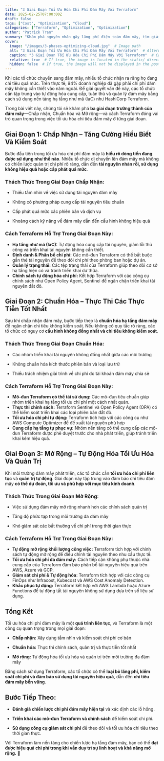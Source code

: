 ```yaml
---
title: "3 Giai Đoạn Tối Ưu Hóa Chi Phí Đám Mây Với Terraform"
date: 2025-02-25T07:00:00Z
draft: false
tags: ["Cost", "Optimization", "Cloud"]
categories: ["Terraform", "Optimization", "Optimization"]
author: "Patrick Tran"
summary: "Khám phá nguyên nhân gây lãng phí điện toán đám mây, tìm giải pháp tối ưu hóa chi tiêu và tìm hiểu cách HashiCorp Terraform tối ưu hóa chi tiêu cho điện toán đám mây ở mọi giai đoạn phát triển của tổ chức bạn."
cover:
  image: "/images/3-phases-optimizing-cloud.jpg"  # Image path
  alt: "3 Giai Đoạn Tối Ưu Hóa Chi Phí Đám Mây Với Terraform"  # Alternative text if the image fails to load
  caption: "3 Giai Đoạn Tối Ưu Hóa Chi Phí Đám Mây Với Terraform"  # Caption below the image (optional)
  relative: true  # If true, the image is located in the static/ directory
  hidden: false  # If true, the image will not be displayed in the post, only on the post list
---
```

Khi các tổ chức chuyển sang đám mây, nhiều tổ chức nhận ra rằng họ đang chi tiêu quá mức. Trên thực tế, 94% doanh nghiệp đã gặp phải chi phí đám mây không cần thiết vào năm ngoái. Để giải quyết vấn đề này, các tổ chức cần tập trung vào tự động hóa cung cấp, tuân thủ và quản lý đám mây bằng cách sử dụng nền tảng hạ tầng như mã (IaC) như HashiCorp Terraform.

Trong bài viết này, chúng tôi sẽ khám phá **ba giai đoạn trưởng thành của đám mây**—Chấp nhận, Chuẩn hóa và Mở rộng—và cách Terraform đóng vai trò quan trọng trong việc tối ưu hóa chi tiêu đám mây ở từng giai đoạn.

## **Giai Đoạn 1: Chấp Nhận – Tăng Cường Hiểu Biết Và Kiểm Soát**

Bước đầu tiên trong tối ưu hóa chi phí đám mây là **hiểu rõ dòng tiền đang được sử dụng như thế nào**. Nhiều tổ chức di chuyển lên đám mây mà không có chiến lược quản trị chi phí rõ ràng, dẫn đến **tài nguyên nhàn rỗi, sử dụng không hiệu quả hoặc cấp phát quá mức**.

### **Thách Thức Trong Giai Đoạn Chấp Nhận:**

*   Thiếu tầm nhìn về việc sử dụng tài nguyên đám mây
    
*   Không có phương pháp cung cấp tài nguyên tiêu chuẩn
    
*   Cấp phát quá mức các phiên bản và dịch vụ
    
*   Khoảng cách kỹ năng về đám mây dẫn đến cấu hình không hiệu quả
    

### **Cách Terraform Hỗ Trợ Trong Giai Đoạn Này:**

*   **Hạ tầng như mã (IaC):** Tự động hóa cung cấp tài nguyên, giảm lỗi thủ công và triển khai tài nguyên không cần thiết.
*   **Định danh & Phân bổ chi phí:** Các mô-đun Terraform có thể bắt buộc gắn thẻ tài nguyên để theo dõi chi phí theo phòng ban hoặc dự án.
*   **Quản lý trạng thái:** Các tệp trạng thái của Terraform giúp theo dõi cơ sở hạ tầng hiện có và tránh triển khai dư thừa.
*   **Chính sách tự động hóa chi phí:** Kết hợp Terraform với các công cụ chính sách như Open Policy Agent, Sentinel để ngăn chặn triển khai tài nguyên đắt đỏ.

## **Giai Đoạn 2: Chuẩn Hóa – Thực Thi Các Thực Tiễn Tốt Nhất**

Sau khi chấp nhận đám mây, bước tiếp theo là **chuẩn hóa hạ tầng đám mây** để ngăn chặn chi tiêu không kiểm soát. Nếu không có quy tắc rõ ràng, các tổ chức có nguy cơ **cấu hình không đồng nhất và chi tiêu không kiểm soát**.

### **Thách Thức Trong Giai Đoạn Chuẩn Hóa:**

*   Các nhóm triển khai tài nguyên không đồng nhất giữa các môi trường
    
*   Không chuẩn hóa kích thước phiên bản và loại lưu trữ
    
*   Thiếu trách nhiệm giải trình về chi phí do tài khoản đám mây chia sẻ
    

### **Cách Terraform Hỗ Trợ Trong Giai Đoạn Này:**

*   **Mô-đun Terraform có thể tái sử dụng:** Các mô-đun tiêu chuẩn giúp nhóm triển khai hạ tầng tối ưu chi phí một cách nhất quán.
*   **Thực thi chính sách:** Terraform Sentinel và Open Policy Agent (OPA) có thể kiểm soát triển khai các loại phiên bản đắt đỏ.
*   **Tối ưu hóa chi phí tự động:** Terraform tích hợp với các công cụ như AWS Compute Optimizer để đề xuất tài nguyên phù hợp
*   **Cung cấp hạ tầng tự phục vụ:** Nhóm nền tảng có thể cung cấp các mô-đun Terraform được phê duyệt trước cho nhà phát triển, giúp tránh triển khai kém hiệu quả.

## **Giai Đoạn 3: Mở Rộng – Tự Động Hóa Tối Ưu Hóa Và Quản Trị**

Khi môi trường đám mây phát triển, các tổ chức cần **tối ưu hóa chi phí liên tục** và **quản trị tự động**. Giai đoạn này tập trung vào đảm bảo chi tiêu đám mây **có thể dự đoán, tối ưu và phù hợp với mục tiêu kinh doanh**.

### **Thách Thức Trong Giai Đoạn Mở Rộng:**

*   Việc sử dụng đám mây mở rộng nhanh hơn các chính sách quản trị
    
*   Tăng độ phức tạp trong môi trường đa đám mây
    
*   Khó giám sát các bất thường về chi phí trong thời gian thực
    

### **Cách Terraform Hỗ Trợ Trong Giai Đoạn Này:**

*   **Tự động mở rộng khối lượng công việc:** Terraform tích hợp với chính sách tự động mở rộng để điều chỉnh tài nguyên theo nhu cầu thực tế.
*   **Tối ưu hóa chi phí đa đám mây:** Cách tiếp cận không phụ thuộc nhà cung cấp của Terraform đảm bảo phân bổ tài nguyên hiệu quả trên AWS, Azure và GCP.
*   **Giám sát chi phí & Tự động hóa:** Terraform tích hợp với các công cụ FinOps như Infracost, Kubecost và AWS Cost Anomaly Detection.
*   **Khắc phục tự động:** Terraform kết hợp với AWS Lambda hoặc Azure Functions để tự động tắt tài nguyên không sử dụng dựa trên số liệu sử dụng.

## **Tổng Kết**

Tối ưu hóa chi phí đám mây là một **quá trình liên tục**, và Terraform là một công cụ quan trọng trong mọi giai đoạn:

*   **Chấp nhận:** Xây dựng tầm nhìn và kiểm soát chi phí cơ bản
    
*   **Chuẩn hóa:** Thực thi chính sách, quản trị và thực tiễn tốt nhất
    
*   **Mở rộng:** Tự động hóa tối ưu hóa và quản trị trên môi trường đa đám mây
    

Bằng cách sử dụng Terraform, các tổ chức có thể **loại bỏ lãng phí, kiểm soát chi phí và đảm bảo sử dụng tài nguyên hiệu quả**, dẫn đến **chi tiêu đám mây bền vững**.

## **Bước Tiếp Theo:**

*   **Đánh giá chiến lược chi phí đám mây hiện tại** và xác định các lỗ hổng.
    
*   **Triển khai các mô-đun Terraform và chính sách** để kiểm soát chi phí.
    
*   **Sử dụng công cụ giám sát chi phí** để theo dõi và tối ưu hóa chi tiêu theo thời gian thực.
    

Với Terraform làm nền tảng cho chiến lược hạ tầng đám mây, bạn có thể **đạt được hiệu quả chi phí trong khi vẫn duy trì sự linh hoạt và khả năng mở rộng.** 🚀